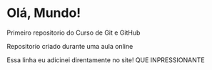 # Olá, Mundo!

Primeiro repositorio do Curso de Git e GitHub

Repositorio criado durante uma aula online

Essa linha eu adicinei direntamente no site! QUE INPRESSIONANTE
